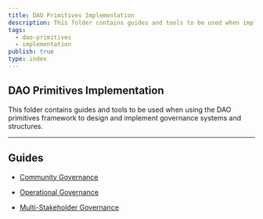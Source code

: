 ```yaml
---
title: DAO Primitives Implementation
description: This folder contains guides and tools to be used when implementing the DAO primitives framework in governance design and implementation
tags:
  - dao-primitives
  - implementation
publish: true
type: index
---
```


## DAO Primitives Implementation  

This folder contains guides and tools to be used when using the DAO primitives framework to design and implement governance systems and structures. 

---
## Guides

- [Community Governance](artifacts/guides/dao-primitives-framework/dao-primitives-implemention/implementation-guide-community-governance.md)

- [Operational Governance](artifacts/guides/dao-primitives-framework/dao-primitives-implemention/implementation-guide-operational-governance.md)

- [Multi-Stakeholder Governance](artifacts/guides/dao-primitives-framework/dao-primitives-implemention/implementation-guide-multi-stakeholder-governance.md)
